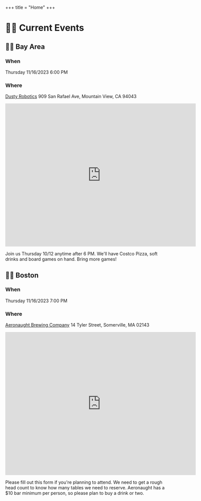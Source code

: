 +++
title = "Home"
+++
# 🎲🎲 Current Events

## 🌅🌉 Bay Area
### When
Thursday 11/16/2023
6:00 PM

### Where
[Dusty Robotics](https://www.dustyrobotics.com/)
909 San Rafael Ave, Mountain View, CA 94043
<iframe src="https://www.google.com/maps/embed?pb=!1m18!1m12!1m3!1d3169.280852236776!2d-122.07225179999999!3d37.40683609999999!2m3!1f0!2f0!3f0!3m2!1i1024!2i768!4f13.1!3m3!1m2!1s0x808fb745802de859%3A0xb04d0af9b12ce783!2s909%20San%20Rafael%20Ave%2C%20Mountain%20View%2C%20CA%2094043!5e0!3m2!1sen!2sus!4v1698624941475!5m2!1sen!2sus" width="600" height="450" style="border:0;" allowfullscreen="" loading="lazy" referrerpolicy="no-referrer-when-downgrade"></iframe>


Join us Thursday 10/12 anytime after 6 PM. We'll have Costco Pizza, soft drinks and board games on hand. Bring more games!

## 🫘🌆 Boston
### When
Thursday 11/16/2023
7:00 PM

### Where
[Aeronaught Brewing Company](https://www.aeronautbrewing.com/visit/somerville/)
14 Tyler Street, Somerville, MA 02143
<iframe src="https://www.google.com/maps/embed?pb=!1m18!1m12!1m3!1d2947.169355530118!2d-71.1055806!3d42.3815386!2m3!1f0!2f0!3f0!3m2!1i1024!2i768!4f13.1!3m3!1m2!1s0x89e37736621ba0e3%3A0xb021004068e0d0ef!2s14%20Tyler%20St%2C%20Somerville%2C%20MA%2002143!5e0!3m2!1sen!2sus!4v1698681411653!5m2!1sen!2sus" width="600" height="450" style="border:0;" allowfullscreen="" loading="lazy" referrerpolicy="no-referrer-when-downgrade"></iframe>

Please fill out this form if you're planning to attend.
We need to get a rough head count to know how many tables we need to reserve.
Aeronaught has a $10 bar minimum per person, so please plan to buy a drink or two.
